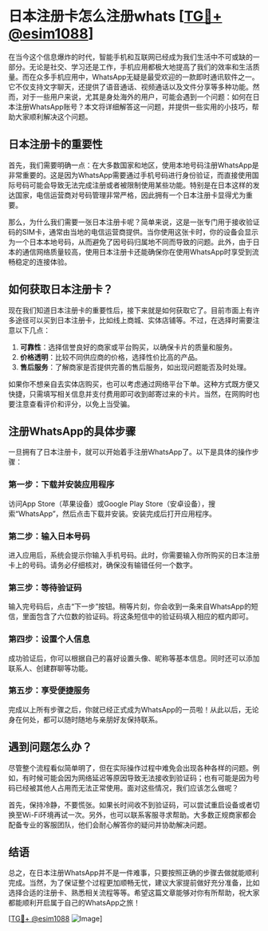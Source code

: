 # 日本注册卡怎么注册whats [[TG💪+ @esim1088](https://t.me/s/esim1088)]

在当今这个信息爆炸的时代，智能手机和互联网已经成为我们生活中不可或缺的一部分。无论是社交、学习还是工作，手机应用都极大地提高了我们的效率和生活质量。而在众多手机应用中，WhatsApp无疑是最受欢迎的一款即时通讯软件之一。它不仅支持文字聊天，还提供了语音通话、视频通话以及文件分享等多种功能。然而，对于一些用户来说，尤其是身处海外的用户，可能会遇到一个问题：如何在日本注册WhatsApp账号？本文将详细解答这一问题，并提供一些实用的小技巧，帮助大家顺利解决这个问题。

## 日本注册卡的重要性

首先，我们需要明确一点：在大多数国家和地区，使用本地号码注册WhatsApp是非常重要的。这是因为WhatsApp需要通过手机号码进行身份验证，而直接使用国际号码可能会导致无法完成注册或者被限制使用某些功能。特别是在日本这样的发达国家，电信运营商对号码管理非常严格，因此拥有一个日本注册卡显得尤为重要。

那么，为什么我们需要一张日本注册卡呢？简单来说，这是一张专门用于接收验证码的SIM卡，通常由当地的电信运营商提供。当你使用这张卡时，你的设备会显示为一个日本本地号码，从而避免了因号码归属地不同而导致的问题。此外，由于日本的通信网络质量较高，使用日本注册卡还能确保你在使用WhatsApp时享受到流畅稳定的连接体验。

## 如何获取日本注册卡？

现在我们知道日本注册卡的重要性后，接下来就是如何获取它了。目前市面上有许多途径可以买到日本注册卡，比如线上商城、实体店铺等。不过，在选择时需要注意以下几点：

1. **可靠性**：选择信誉良好的商家或平台购买，以确保卡片的质量和服务。
2. **价格透明**：比较不同供应商的价格，选择性价比高的产品。
3. **售后服务**：了解商家是否提供完善的售后服务，如出现问题能否及时处理。

如果你不想亲自去实体店购买，也可以考虑通过网络平台下单。这种方式既方便又快捷，只需填写相关信息并支付费用即可收到邮寄过来的卡片。当然，在网购时也要注意查看评价和评分，以免上当受骗。

## 注册WhatsApp的具体步骤

一旦拥有了日本注册卡，就可以开始着手注册WhatsApp了。以下是具体的操作步骤：

### 第一步：下载并安装应用程序
访问App Store（苹果设备）或Google Play Store（安卓设备），搜索“WhatsApp”，然后点击下载并安装。安装完成后打开应用程序。

### 第二步：输入日本号码
进入应用后，系统会提示你输入手机号码。此时，你需要输入你所购买的日本注册卡上的号码。请务必仔细核对，确保没有输错任何一个数字。

### 第三步：等待验证码
输入完号码后，点击“下一步”按钮。稍等片刻，你会收到一条来自WhatsApp的短信，里面包含了六位数的验证码。将这条短信中的验证码填入相应的框内即可。

### 第四步：设置个人信息
成功验证后，你可以根据自己的喜好设置头像、昵称等基本信息。同时还可以添加联系人、创建群聊等功能。

### 第五步：享受便捷服务
完成以上所有步骤之后，你就已经正式成为WhatsApp的一员啦！从此以后，无论身在何处，都可以随时随地与亲朋好友保持联系。

## 遇到问题怎么办？

尽管整个流程看似简单明了，但在实际操作过程中难免会出现各种各样的问题。例如，有时候可能会因为网络延迟等原因导致无法接收到验证码；也有可能是因为号码已经被其他人占用而无法正常使用。面对这些情况，我们应该怎么做呢？

首先，保持冷静，不要慌张。如果长时间收不到验证码，可以尝试重启设备或者切换至Wi-Fi环境再试一次。另外，也可以联系客服寻求帮助。大多数正规商家都会配备专业的客服团队，他们会耐心解答你的疑问并协助解决问题。

## 结语

总之，在日本注册WhatsApp并不是一件难事，只要按照正确的步骤去做就能顺利完成。当然，为了保证整个过程更加顺畅无忧，建议大家提前做好充分准备，比如选择合适的注册卡、熟悉相关流程等等。希望这篇文章能够对你有所帮助，祝大家都能顺利开启属于自己的WhatsApp之旅！

[[TG💪+ @esim1088](https://t.me/s/esim1088) ![Image](https://i.postimg.cc/4NQfJmqS/Snipaste-2025-05-13-00-14-12.png)]